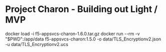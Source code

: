 # Project Charon - Building out Light / MVP

docker load -i f5-appsvcs-charon-1.6.0.tar.gz
docker run --rm -v "$PWD":/app/data f5-appsvcs-charon:1.5.0 -o data/TLS_Encryptionv2.json -u data/TLS_Encryptionv2.ucs